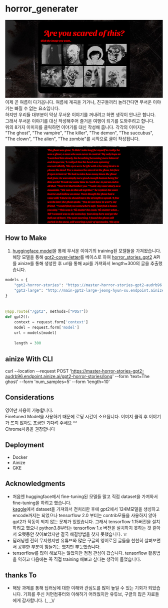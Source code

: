 # horror_generater

![page](./static/image/page.png)
이제 곧 여름이 다가옵니다. 여름에 계곡을 가거나, 친구들끼리 놀러간다면 무서운 이야기는 빠질 수 없는 요소입니다.<br>
하지만 우리들 대부분이 막상 무서운 이야기를 꺼내려고 하면 생각이 안나곤 합니다.<br>
그래서 무서운 이야기를 대신 작성해주어 즐거운 여행이 되기를 도와주려고 합니다.<br>
위의 8가지 이미지를 클릭하면 이야기를 대신 작성해 줍니다.
각각의 이미지는<br>
"The ghost", "The vampire", "The killer", "The demon", "The succubus", "The clown", "The alien", "The zombie"를 시작으로 글이 작성됩니다.

![story](./static/image/story.png)

## How to Make
1. [huggingface model](https://huggingface.co/abbas/gpt2-horror-stories)을 통해 무서운 이야기의 training된 모델들을 가져왔습니다.<br>
해당 모델을 통해 [gpt2-cover-letter](https://ainize.ai/Jeong-Hyun-Su/gpt2-cover-letter)를 베이스로 하여
[horror_stories_gpt2](https://ainize.ai/audrb96/horror_stories_gpt2?branch=master) API를 ainize를 통해 생성한 후
url을 통해 api를 가져와서 length=300의 글을 추출했습니다.
```python
models = {
    "gpt2-horror-stories": "https://master-horror-stories-gpt2-audrb96.endpoint.ainize.ai/gpt2-horror-stories/long",
    "gpt2-large": "http://main-gpt2-large-jeong-hyun-su.endpoint.ainize.ai/gpt2-large/long"
}


@app.route("/gpt2", methods=["POST"])
def gpt2():
    context = request.form['context']
    model = request.form['model']
    url = models[model]

    length = 300
 ```
 ## ainize With CLI
 curl --location --request POST 'https://master-horror-stories-gpt2-audrb96.endpoint.ainize.ai/gpt2-horror-stories/long' --form 'text=The ghost' --form 'num_samples=5'  --form 'length=10'

## Considerations
영어만 사용이 가능합니다. <br>
Finetuned Model을 사용하기 때문에 로딩 시간이 소요됩니다. 이미지 클릭 후 이야기가 뜨지 않아도 조금만 기다려 주세요 ^^ <br>
Chrome사용을 권장합니다<br>

## Deployment
- Docker
- Ainize
- GKE

## Acknowledgments
* 처음엔 huggingface에서 fine-tuning된 모델들 말고 직접 dataset을 가져와서 fine-tuning을 하려고 했습니다. <br>
[kaggle](https://www.kaggle.com/datasets)에서 dataset을 가져와서 전처리한 후에 gpt2에서 124M모델을 생성하고 encode까지는 되었으나 tensorflow 2.0 부터는 contrib모듈을 사용하지 않아 gpt2가 작동이 되지 않는 문제가 있었습니다.
그래서 tensorflow 1.15버전을 설치하려고 했으나 python3.8부터는 tensorflow 1.x 버전을 설치하지 못하는 것 같아서 오랫동안 찾아보았지만 결국 해결방법을 찾지 못했습니다. ㅠ
* 딥러닝엔 전혀 무지했지만 유튜브와 많은 구글의 영어로된 글들을 천천히 살펴보면서 공부한 부분이 힘들기는 했지만 뿌듯했습니다.
* tensorflow를 많이 해보지는 않았지만 점점 관심이 갔습니다. tensorflow 활용법을 익히고 다음에는 꼭 직접 training 해보고 싶다는 생각이 들었습니다.

## thanks To
* 해당 과제를 통해 딥러닝에 대한 이해와 관심도를 많이 높일 수 있는 기회가 되었습니다.
  기회를 주신 커먼컴퓨터와 이해하기 어려웠지만 유튜브, 구글의 많은 자료들에게 감사합니다. (_ _)/
  
 
